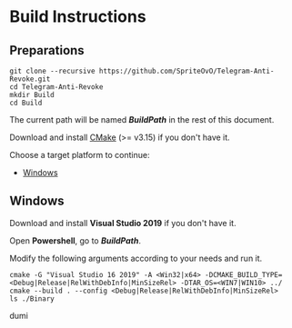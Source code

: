 # Build Instructions

## Preparations
```
git clone --recursive https://github.com/SpriteOvO/Telegram-Anti-Revoke.git
cd Telegram-Anti-Revoke
mkdir Build
cd Build
```
The current path will be named ___BuildPath___ in the rest of this document.

Download and install [CMake](https://cmake.org/download/) (>= v3.15) if you don't have it.

Choose a target platform to continue:
- [Windows](#windows)

## Windows

Download and install __Visual Studio 2019__ if you don't have it.

Open __Powershell__, go to ___BuildPath___.

Modify the following arguments according to your needs and run it.

```
cmake -G "Visual Studio 16 2019" -A <Win32|x64> -DCMAKE_BUILD_TYPE=<Debug|Release|RelWithDebInfo|MinSizeRel> -DTAR_OS=<WIN7|WIN10> ../
cmake --build . --config <Debug|Release|RelWithDebInfo|MinSizeRel>
ls ./Binary
```
dumi
